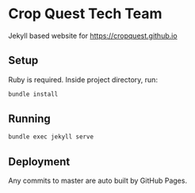 # Crop Quest Tech Team

Jekyll based website for https://cropquest.github.io

## Setup

Ruby is required. Inside project directory, run:
```bash
bundle install
```

## Running
```bash
bundle exec jekyll serve
```

## Deployment

Any commits to master are auto built by GitHub Pages.

